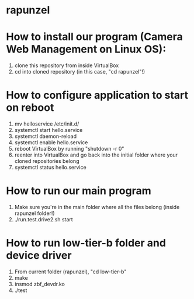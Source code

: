 # rapunzel

# How to install our program (Camera Web Management on Linux OS):

1. clone this repository from inside VirtualBox
2. cd into cloned repository (in this case, "cd rapunzel"!)

# How to configure application to start on reboot

1. mv helloservice /etc/init.d/
2. systemctl start hello.service
3. systemctl daemon-reload
4. systemctl enable hello.service
5. reboot VirtualBox by running "shutdown -r 0"
6. reenter into VirtualBox and go back into the initial folder where your cloned repositories belong
7. systemctl status hello.service

# How to run our main program

1. Make sure you're in the main folder where all the files belong (inside rapunzel folder!)
2. ./run.test.drive2.sh start

# How to run low-tier-b folder and device driver

1. From current folder (rapunzel), "cd low-tier-b"
2. make
3. insmod zbf_devdr.ko
4. ./test
